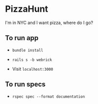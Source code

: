 # PizzaHunt

I'm in NYC and I want pizza, where do I go?

## To run app

* `bundle install`

* `rails s -b webrick`

* Visit `localhost:3000`

## To run specs

* `rspec spec --format documentation`
